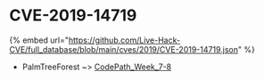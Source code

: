 # CVE-2019-14719
{% embed url="https://github.com/Live-Hack-CVE/full_database/blob/main/cves/2019/CVE-2019-14719.json" %}

* PalmTreeForest ~> [CodePath_Week_7-8](https://www.alice-snow.ru/2019/database/cve-2019-14719/codepath_week_7-8-palmtreeforest)